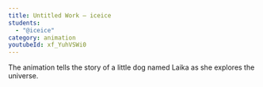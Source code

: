 ```yaml
---
title: Untitled Work — iceice
students:
  - "@iceice"
category: animation
youtubeId: xf_YuhVSWi0
---
```

The animation tells the story of a little dog named Laika as she explores the universe.